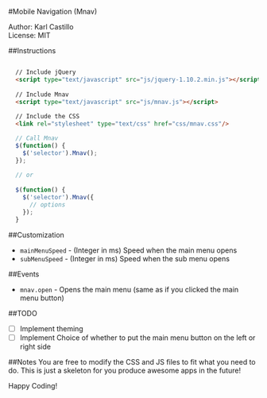 #Mobile Navigation (Mnav)

Author: Karl Castillo<br/>
License: MIT

##Instructions
```html

  // Include jQuery
  <script type="text/javascript" src="js/jquery-1.10.2.min.js"></script>
  
  // Include Mnav
  <script type="text/javascript" src="js/mnav.js"></script>
  
  // Include the CSS
  <link rel="stylesheet" type="text/css" href="css/mnav.css"/>
```
```javascript
  // Call Mnav
  $(function() {
    $('selector').Mnav();
  });
  
  // or
  
  $(function() {
    $('selector').Mnav({
      // options
    });
  }
```


##Customization
- `mainMenuSpeed` - (Integer in ms) Speed when the main menu opens
- `subMenuSpeed` - (Integer in ms) Speed when the sub menu opens

##Events
- `mnav.open` - Opens the main menu (same as if you clicked the main menu button)

##TODO
- [ ] Implement theming
- [ ] Implement Choice of whether to put the main menu button on the left or right side

##Notes
You are free to modify the CSS and JS files to fit what you need to do. This is just a skeleton for you produce awesome apps in the future!

Happy Coding!
